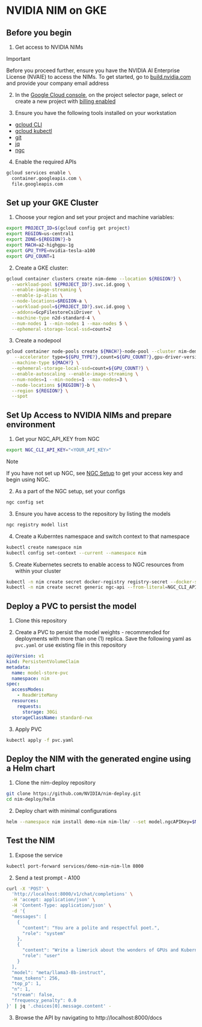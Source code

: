 # NVIDIA NIM on GKE

## Before you begin

1. Get access to NVIDIA NIMs
> [!IMPORTANT]
> Before you proceed further, ensure you have the NVIDIA AI Enterprise License (NVAIE) to access the NIMs.  To get started, go to [build.nvidia.com](https://build.nvidia.com/explore/discover?signin=true) and provide your company email address

2. In the [Google Cloud console](https://console.cloud.google.com), on the project selector page, select or create a new project with [billing enabled](https://cloud.google.com/billing/docs/how-to/verify-billing-enabled#console)

3. Ensure you have the following tools installed on your workstation
* [gcloud CLI](https://cloud.google.com/sdk/docs/install)
* [gcloud kubectl](https://cloud.google.com/kubernetes-engine/docs/how-to/cluster-access-for-kubectl#install_kubectl)
* [git](https://git-scm.com/book/en/v2/Getting-Started-Installing-Git)
* [jq](https://jqlang.github.io/jq/)
* [ngc](https://ngc.nvidia.com/setup)

4. Enable the required APIs
```bash
gcloud services enable \
  container.googleapis.com \
  file.googleapis.com
```

## Set up your GKE Cluster

1. Choose your region and set your project and machine variables:
```bash
export PROJECT_ID=$(gcloud config get project)
export REGION=us-central1
export ZONE=${REGION?}-b
export MACH=a2-highgpu-1g
export GPU_TYPE=nvidia-tesla-a100
export GPU_COUNT=1
```


2. Create a GKE cluster:
```bash
gcloud container clusters create nim-demo --location ${REGION?} \
  --workload-pool ${PROJECT_ID?}.svc.id.goog \
  --enable-image-streaming \
  --enable-ip-alias \
  --node-locations=$REGION-a \
  --workload-pool=${PROJECT_ID?}.svc.id.goog \
  --addons=GcpFilestoreCsiDriver  \
  --machine-type n2d-standard-4 \
  --num-nodes 1 --min-nodes 1 --max-nodes 5 \
  --ephemeral-storage-local-ssd=count=2
```

3. Create a nodepool
```bash
gcloud container node-pools create ${MACH?}-node-pool --cluster nim-demo \
   --accelerator type=${GPU_TYPE?},count=${GPU_COUNT?},gpu-driver-version=latest \
  --machine-type ${MACH?} \
  --ephemeral-storage-local-ssd=count=${GPU_COUNT?} \
  --enable-autoscaling --enable-image-streaming \
  --num-nodes=1 --min-nodes=1 --max-nodes=3 \
  --node-locations ${REGION?}-b \
  --region ${REGION?} \
  --spot
```


## Set Up Access to NVIDIA NIMs and prepare environment

1. Get your NGC_API_KEY from NGC
```bash
export NGC_CLI_API_KEY="<YOUR_API_KEY>"
```
> [!NOTE]
> If you have not set up NGC, see [NGC Setup](https://ngc.nvidia.com/setup) to get your access key and begin using NGC.

2. As a part of the NGC setup, set your configs
```bash
ngc config set
```

3. Ensure you have access to the repository by listing the models
```bash
ngc registry model list
```

4. Create a Kuberntes namespace and switch context to that namespace
```bash
kubectl create namespace nim
kubectl config set-context --current --namespace nim
```

5. Create Kubernetes secrets to enable access to NGC resources from within your cluster
```bash
kubectl -n nim create secret docker-registry registry-secret --docker-server=nvcr.io --docker-username='$oauthtoken' --docker-password=$NGC_CLI_API_KEY
kubectl -n nim create secret generic ngc-api --from-literal=NGC_CLI_API_KEY=$NGC_CLI_API_KEY
```

## Deploy a PVC to persist the model
1. Clone this repository

2. Create a PVC to persist the model weights - recommended for deployments with more than one (1) replica.  Save the following yaml as `pvc.yaml` or use existing file in this repository
```yaml
apiVersion: v1
kind: PersistentVolumeClaim
metadata:
  name: model-store-pvc
  namespace: nim
spec:
  accessModes:
    - ReadWriteMany
  resources:
    requests:
      storage: 30Gi
  storageClassName: standard-rwx
```

3. Apply PVC
```bash
kubectl apply -f pvc.yaml
```

## Deploy the NIM with the generated engine using a Helm chart

1. Clone the nim-deploy repository
```bash
git clone https://github.com/NVIDIA/nim-deploy.git
cd nim-deploy/helm
```

2. Deploy chart with minimal configurations
```bash
helm --namespace nim install demo-nim nim-llm/ --set model.ngcAPIKey=$NGC_CLI_API_KEY --set persistence.enabled=true --set persistence.existingClaim=model-store-pvc
```

## Test the NIM
1. Expose the service
```bash
kubectl port-forward services/demo-nim-nim-llm 8000
```

2. Send a test prompt - A100
```bash
curl -X 'POST' \
  'http://localhost:8000/v1/chat/completions' \
  -H 'accept: application/json' \
  -H 'Content-Type: application/json' \
  -d '{
  "messages": [
    {
      "content": "You are a polite and respectful poet.",
      "role": "system"
    },
    {
      "content": "Write a limerick about the wonders of GPUs and Kubernetes?",
      "role": "user"
    }
  ],
  "model": "meta/llama3-8b-instruct",
  "max_tokens": 256,
  "top_p": 1,
  "n": 1,
  "stream": false,
  "frequency_penalty": 0.0
}' | jq '.choices[0].message.content' -
```

3. Browse the API by navigating to http://localhost:8000/docs
